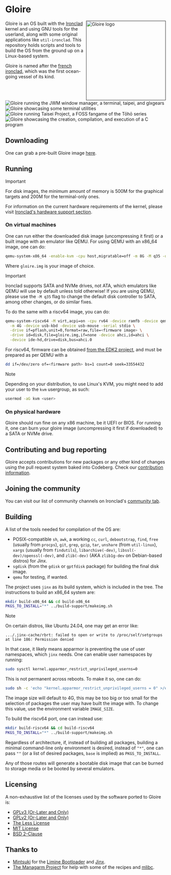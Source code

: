 # Gloire

[<img src="artwork/logo.png" width="250" align="right" alt="Gloire logo">]()

Gloire is an OS built with the [Ironclad](https://ironclad-os.org)
kernel and using GNU tools for the userland, along with some original
applications like `util-ironclad`. This repository holds scripts and tools to
build the OS from the ground up on a Linux-based system.

Gloire is named after the [french ironclad](https://en.wikipedia.org/wiki/French_ironclad_Gloire),
which was the first ocean-going vessel of its kind.

![Gloire running the JWM window manager, a terminal, taipei, and glxgears](artwork/screenshot1.png)
![Gloire showcasing some terminal utilities](artwork/screenshot2.png)
![Gloire running Taisei Project, a FOSS fangame of the Tōhō series](artwork/screenshot3.png)
![Gloire showcasing the creation, compilation, and execution of a C program](artwork/screenshot4.png)

## Downloading

One can grab a pre-built Gloire image [here](https://codeberg.org/Ironclad/Gloire/releases).

## Running

> [!IMPORTANT]
> For disk images, the minimum amount of memory is 500M for the graphical
> targets and 200M for the terminal-only ones.
>
> For information on the current hardware requirements of the
> kernel, please visit [Ironclad's hardware support section](https://ironclad-os.org/supportedhardware.html).

### On virtual machines

One can run either the downloaded disk image (uncompressing it first) or a
built image with an emulator like QEMU. For using QEMU with an x86_64
image, one can do:

```bash
qemu-system-x86_64 -enable-kvm -cpu host,migratable=off -m 8G -M q35 -drive format=raw,file=gloire.img -serial stdio
```

Where `gloire.img` is your image of choice.

> [!IMPORTANT]
> Ironclad supports SATA and NVMe drives, not ATA, which emulators like QEMU
> will use by default unless told otherwise! If you are using QEMU, please use
> the `-M q35` flag to change the default disk controller to SATA, among other
> changes, or do similar fixes.

To do the same with a riscv64 image, you can do:

```bash
qemu-system-riscv64 -M virt,acpi=on -cpu rv64 -device ramfb -device qemu-xhci \
  -m 4G -device usb-kbd -device usb-mouse -serial stdio \
  -drive if=pflash,unit=0,format=raw,file=<firmware image> \
  -drive id=disk,file=gloire.img,if=none -device ahci,id=ahci \
  -device ide-hd,drive=disk,bus=ahci.0
```

For riscv64, firmware can be obtained [from the EDK2 project](https://github.com/osdev0/edk2-ovmf-nightly/releases/latest/download/ovmf-code-riscv64.fd),
and must be prepared as per QEMU with a

```bash
dd if=/dev/zero of=<firmware path> bs=1 count=0 seek=33554432
```

> [!NOTE]
> Depending on your distribution, to use Linux's KVM, you might need to add your
> user to the `kvm` usergroup, as such:
> ```bash
> usermod -aG kvm <user>
> ```

### On physical hardware

Gloire should run fine on any x86 machine, be it UEFI or BIOS. For running it,
one can burn your gloire image (uncompressing it first if downloaded) to a
SATA or NVMe drive.

## Contributing and bug reporting

Gloire accepts contributions for new packages or any other kind of changes
using the pull request system baked into Codeberg. Check our
[contribution information](CONTRIBUTING.md).

## Joining the community

You can visit our list of community channels on Ironclad's
[community tab](https://ironclad-os.org/community.html).

## Building

A list of the tools needed for compilation of the OS are:

- POSIX-compatible `sh`, `awk`, a working `cc`, `curl`, `debootstrap`, `find`, `free` (usually from `procps`), `git`, `grep`, `gzip`, `tar`, `unshare` (from `util-linux`), `xargs` (usually from `findutils`), `libarchive(-dev)`, `libssl(-dev)/openssl(-dev)`, and `zlib(-dev)` (AKA `zlib1g-dev` on Debian-based distros) for Jinx.
- `sgdisk` (from the `gdisk` or `gptfdisk` package) for building the final disk image.
- `qemu` for testing, if wanted.

The project uses `jinx` as its build system, which is included in the tree.
The instructions to build an x86_64 system are:

```bash
mkdir build-x86_64 && cd build-x86_64
PKGS_TO_INSTALL="*" ../build-support/makeimg.sh
```

> [!NOTE]
> On certain distros, like Ubuntu 24.04, one may get an error like:
> ```
> .../.jinx-cache/rbrt: failed to open or write to /proc/self/setgroups at line 186: Permission denied
> ```
> In that case, it likely means apparmor is preventing the use of user namespaces,
> which `jinx` needs. One can enable user namespaces by running:
> ```sh
> sudo sysctl kernel.apparmor_restrict_unprivileged_userns=0
> ```
> This is not permanent across reboots. To make it so, one can do:
> ```sh
> sudo sh -c 'echo "kernel.apparmor_restrict_unprivileged_userns = 0" >/etc/sysctl.d/99-userns.conf'
> ```

The image size will default to 4G, this may be too big or too small for the
selection of packages the user may have built the image with. To change
this value, use the environment variable `IMAGE_SIZE`.

To build the riscv64 port, one can instead use:

```bash
mkdir build-riscv64 && cd build-riscv64
PKGS_TO_INSTALL="*" ../build-support/makeimg.sh
```

Regardless of architecture, if, instead of building all packages, building
a minimal command-line only environment is desired, instead of `"*"`, one
can pass `""` (or a list of desired packages, `base` is implied) as `PKGS_TO_INSTALL`.

Any of those routes will generate a bootable disk image that can be burned to
storage media or be booted by several emulators.

## Licensing

A non-exhaustive list of the licenses used by the software ported to Gloire is:

- [GPLv3 (Or-Later and Only)](https://www.gnu.org/licenses/gpl-3.0.html)
- [GPLv2 (Or-Later and Only)](https://www.gnu.org/licenses/old-licenses/gpl-2.0.html)
- [The Less License](https://github.com/gwsw/less/blob/master/LICENSE)
- [MIT License](https://opensource.org/licenses/MIT)
- [BSD 2-Clause](https://opensource.org/licenses/BSD-2-Clause)

## Thanks to

- [Mintsuki](https://codeberg.org/Mintsuki) for the
[Limine Bootloader](https://codeberg.org/Limine/Limine) and
[Jinx](https://codeberg.org/Mintsuki/jinx).
- [The Managarm Project](https://github.com/managarm) for help with some
of the recipes and [mlibc](https://github.com/managarm/mlibc).
